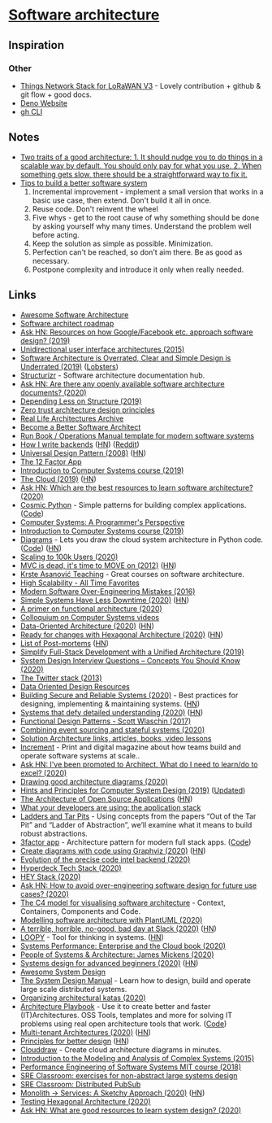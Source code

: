 # [Software architecture](https://en.wikipedia.org/wiki/Software_architecture)

## Inspiration

### Other

- [Things Network Stack for LoRaWAN V3](https://github.com/TheThingsNetwork/lorawan-stack) - Lovely contribution + github & git flow + good docs.
- [Deno Website](https://github.com/denoland/deno_website2)
- [gh CLI](https://github.com/cli/cli)

## Notes

- [Two traits of a good architecture: 1. It should nudge you to do things in a scalable way by default. You should only pay for what you use. 2. When something gets slow, there should be a straightforward way to fix it.](https://twitter.com/dan_abramov/status/1251864460526006273)
- [Tips to build a better software system](https://news.ycombinator.com/item?id=24388753)
  1. Incremental improvement - implement a small version that works in a basic use case, then extend. Don't build it all in once.
  2. Reuse code. Don't reinvent the wheel
  3. Five whys - get to the root cause of why something should be done by asking yourself why many times. Understand the problem well before acting.
  4. Keep the solution as simple as possible. Minimization.
  5. Perfection can't be reached, so don't aim there. Be as good as necessary.
  6. Postpone complexity and introduce it only when really needed.

## Links

- [Awesome Software Architecture](https://github.com/simskij/awesome-software-architecture)
- [Software architect roadmap](https://github.com/AlaaAttya/software-architect-roadmap)
- [Ask HN: Resources on how Google/Facebook etc. approach software design? (2019)](https://news.ycombinator.com/item?id=20039164)
- [Unidirectional user interface architectures (2015)](https://staltz.com/unidirectional-user-interface-architectures.html)
- [Software Architecture is Overrated, Clear and Simple Design is Underrated (2019)](https://blog.pragmaticengineer.com/software-architecture-is-overrated/) ([Lobsters](https://lobste.rs/s/n4vihh/software_architecture_is_overrated))
- [Structurizr](https://structurizr.com/) - Software architecture documentation hub.
- [Ask HN: Are there any openly available software architecture documents? (2020)](https://news.ycombinator.com/item?id=22011743)
- [Depending Less on Structure (2019)](https://lmatteis.github.io/depending-less-on-structure/)
- [Zero trust architecture design principles](https://github.com/ukncsc/zero-trust-architecture)
- [Real Life Architectures Archive](https://www.8bitmen.com/category/real-life-architectures/)
- [Become a Better Software Architect](https://github.com/justinamiller/SoftwareArchitect)
- [Run Book / Operations Manual template for modern software systems](https://github.com/SkeltonThatcher/run-book-template)
- [How I write backends](https://github.com/fpereiro/backendlore) ([HN](https://news.ycombinator.com/item?id=22106482)) ([Reddit](https://www.reddit.com/r/programming/comments/es7uej/how_i_write_backends/))
- [Universal Design Pattern (2008)](http://steve-yegge.blogspot.com/2008/10/universal-design-pattern.html) ([HN](https://news.ycombinator.com/item?id=337746))
- [The 12 Factor App](https://12factor.net)
- [Introduction to Computer Systems course (2019)](https://www.cs.cmu.edu/afs/cs/academic/class/15213-f19/www/)
- [The Cloud (2019)](https://txt.black/~jack/cloud.txt) ([HN](https://news.ycombinator.com/item?id=20639359))
- [Ask HN: Which are the best resources to learn software architecture? (2020)](https://news.ycombinator.com/item?id=22202769)
- [Cosmic Python](https://www.cosmicpython.com/) - Simple patterns for building complex applications. ([Code](https://github.com/cosmicpython/book))
- [Computer Systems: A Programmer's Perspective](https://csapp.cs.cmu.edu/)
- [Introduction to Computer Systems course (2019)](https://www.cs.cmu.edu/afs/cs.cmu.edu/academic/class/15213-f19/www/schedule.html)
- [Diagrams](https://diagrams.mingrammer.com/) - Lets you draw the cloud system architecture in Python code. ([Code](https://github.com/mingrammer/diagrams)) ([HN](https://news.ycombinator.com/item?id=23154846))
- [Scaling to 100k Users (2020)](https://alexpareto.com/scalability/systems/2020/02/03/scaling-100k.html)
- [MVC is dead, it's time to MOVE on (2012)](https://cirw.in/blog/time-to-move-on) ([HN](https://news.ycombinator.com/item?id=22357456))
- [Krste Asanović Teaching](https://people.eecs.berkeley.edu/~krste/teaching.html) - Great courses on software architecture.
- [High Scalability - All Time Favorites](http://highscalability.com/all-time-favorites/)
- [Modern Software Over-Engineering Mistakes (2016)](https://medium.com/@rdsubhas/10-modern-software-engineering-mistakes-bc67fbef4fc8)
- [Simple Systems Have Less Downtime (2020)](https://www.gkogan.co/blog/simple-systems/?r=0) ([HN](https://news.ycombinator.com/item?id=22471355))
- [A primer on functional architecture (2020)](https://increment.com/software-architecture/primer-on-functional-architecture/)
- [Colloquium on Computer Systems videos](https://www.youtube.com/playlist?list=PLoROMvodv4rMWw6rRoeSpkiseTHzWj6vu)
- [Data-Oriented Architecture (2020)](https://blog.eyas.sh/2020/03/data-oriented-architecture/) ([HN](https://news.ycombinator.com/item?id=22519974))
- [Ready for changes with Hexagonal Architecture (2020)](https://netflixtechblog.com/ready-for-changes-with-hexagonal-architecture-b315ec967749) ([HN](https://news.ycombinator.com/item?id=22540610))
- [List of Post-mortems](https://github.com/danluu/post-mortems) ([HN](https://news.ycombinator.com/item?id=24743965))
- [Simplify Full-Stack Development with a Unified Architecture (2019)](https://liaison.dev/blog/articles/Simplify-Full-Stack-Development-with-a-Unified-Architecture-187fr1)
- [System Design Interview Questions – Concepts You Should Know (2020)](https://www.freecodecamp.org/news/systems-design-for-interviews/)
- [The Twitter stack (2013)](https://blog.oskarsson.nu/post/40196324612/the-twitter-stack)
- [Data Oriented Design Resources](https://github.com/dbartolini/data-oriented-design)
- [Building Secure and Reliable Systems (2020)](https://landing.google.com/sre/books/) - Best practices for designing, implementing & maintaining systems. ([HN](https://news.ycombinator.com/item?id=22815453))
- [Systems that defy detailed understanding (2020)](https://blog.nelhage.com/post/systems-that-defy-understanding/) ([HN](https://news.ycombinator.com/item?id=22833601))
- [Functional Design Patterns - Scott Wlaschin (2017)](https://www.youtube.com/watch?v=srQt1NAHYC0)
- [Combining event sourcing and stateful systems (2020)](https://stitcher.io/blog/combining-event-sourcing-and-stateful-systems)
- [Solution Architecture links, articles, books, video lessons](https://github.com/unlight/solution-architecture)
- [Increment](https://increment.com/) - Print and digital magazine about how teams build and operate software systems at scale..
- [Ask HN: I've been promoted to Architect. What do I need to learn/do to excel? (2020)](https://news.ycombinator.com/item?id=23152092)
- [Drawing good architecture diagrams (2020)](https://www.ncsc.gov.uk/blog-post/drawing-good-architecture-diagrams)
- [Hints and Principles for Computer System Design (2019)](https://www.microsoft.com/en-us/research/publication/hints-and-principles-for-computer-system-design-3/) ([Updated](https://www.dropbox.com/sh/4cex542zznbjh7b/AADM59pqAb9YBy4eeT1uw0t8a?dl=0&preview=Hints+190+full.pdf))
- [The Architecture of Open Source Applications](https://aosabook.org/en/index.html) ([HN](https://news.ycombinator.com/item?id=24332485))
- [What your developers are using: the application stack](https://technically.dev/posts/what-your-developers-are-using.html)
- [Ladders and Tar Pits](https://yak.sh/ladders/) - Using concepts from the papers “Out of the Tar Pit” and “Ladder of Abstraction”, we’ll examine what it means to build robust abstractions.
- [3factor app](https://3factor.app/) - Architecture pattern for modern full stack apps. ([Code](https://github.com/hasura/3factor))
- [Create diagrams with code using Graphviz (2020)](https://ncona.com/2020/06/create-diagrams-with-code-using-graphviz/) ([HN](https://news.ycombinator.com/item?id=23475225))
- [Evolution of the precise code intel backend (2020)](https://about.sourcegraph.com/blog/evolution-of-the-precise-code-intel-backend)
- [Hyperdeck Tech Stack (2020)](https://blog.hyperdeck.io/posts/2020-6-15-the-hyperdeck-tech-stack.html)
- [HEY Stack (2020)](https://twitter.com/dhh/status/1275901955995385856)
- [Ask HN: How to avoid over-engineering software design for future use cases? (2020)](https://news.ycombinator.com/item?id=23612415)
- [The C4 model for visualising software architecture](https://c4model.com/) - Context, Containers, Components and Code.
- [Modelling software architecture with PlantUML (2020)](https://dev.to/simonbrown/modelling-software-architecture-with-plantuml-56fc)
- [A terrible, horrible, no-good, bad day at Slack (2020)](https://slack.engineering/a-terrible-horrible-no-good-very-bad-day-at-slack-dfe05b485f82) ([HN](https://news.ycombinator.com/item?id=23755843))
- [LOOPY](https://ncase.me/loopy/) - Tool for thinking in systems. ([HN](https://news.ycombinator.com/item?id=23765297))
- [Systems Performance: Enterprise and the Cloud book (2020)](http://www.brendangregg.com/blog/2020-07-15/systems-performance-2nd-edition.html)
- [People of Systems & Architecture: James Mickens (2020)](https://www.sigops.org/2020/people-of-systems-architecture-james-mickens/)
- [Systems design for advanced beginners (2020)](https://robertheaton.com/2020/04/06/systems-design-for-advanced-beginners/) ([HN](https://news.ycombinator.com/item?id=23904000))
- [Awesome System Design](https://github.com/madd86/awesome-system-design)
- [The System Design Manual](https://systemdesignmanual.com/) - Learn how to design, build and operate large scale distributed systems.
- [Organizing architectural katas (2020)](https://nelis.boucke.be/post/architectural-katas/)
- [Architecture Playbook](https://nocomplexity.com/documents/arplaybook/introduction.html) - Use it to create better and faster (IT)Architectures. OSS Tools, templates and more for solving IT problems using real open architecture tools that work. ([Code](https://github.com/nocomplexity/ArchitecturePlaybook))
- [Multi-tenant Architectures (2020)](https://blog.codonomics.com/2020/08/multi-tenant-architectures.html) ([HN](https://news.ycombinator.com/item?id=24324142))
- [Principles for better design](https://reflexio.debec.eu/principles-for-better-design) ([HN](https://news.ycombinator.com/item?id=24388753))
- [Clouddraw](https://clouddraw.app/) - Create cloud architecture diagrams in minutes.
- [Introduction to the Modeling and Analysis of Complex Systems (2015)](https://textbooks.opensuny.org/introduction-to-the-modeling-and-analysis-of-complex-systems/)
- [Performance Engineering of Software Systems MIT course (2018)](https://ocw.mit.edu/courses/electrical-engineering-and-computer-science/6-172-performance-engineering-of-software-systems-fall-2018/lecture-videos/index.htm)
- [SRE Classroom: exercises for non-abstract large systems design](https://cloud.google.com/blog/products/devops-sre/join-sre-classroom-nalsd-workshops)
- [SRE Classroom: Distributed PubSub](https://landing.google.com/sre/resources/practicesandprocesses/sre-classroom/)
- [Monolith -> Services: A Sketchy Approach (2020)](https://medium.com/@kentbeck_7670/monolith-services-theory-practice-617e4546a879) ([HN](https://news.ycombinator.com/item?id=24690947))
- [Testing Hexagonal Architecture (2020)](https://blog.sulami.xyz/posts/testing-hexagonal-architecture/)
- [Ask HN: What are good resources to learn system design? (2020)](https://news.ycombinator.com/item?id=24762734)
